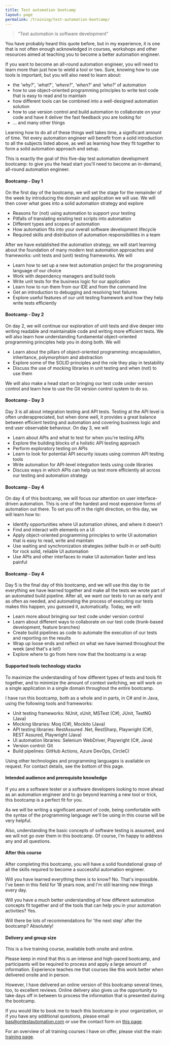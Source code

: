 ```yaml
---
title: Test automation bootcamp
layout: page
permalink: /training/test-automation-bootcamp/
---
```

> "Test automation is software development"

You have probably heard this quote before, but in my experience, it is one that is not often enough acknowledged in courses, workshops and other resources aimed at teaching you to become a better automation engineer.

If you want to become an all-round automation engineer, you will need to learn more than just how to wield a tool or two. Sure, knowing how to use tools is important, but you will also need to learn about:

* the _'why?'_, _'what?'_,  _'where?'_, _'when?'_ and _'who?'_ of automation
* how to use object-oriented programming principles to write test code that is easy to read and to maintain
* how different tools can be combined into a well-designed automation solution
* how to use version control and build automation to collaborate on your code and have it deliver the fast feedback you are looking for
* ... and many other things

Learning how to do all of these things well takes time, a significant amount of time. Yet every automation engineer will benefit from a solid introduction to all the subjects listed above, as well as learning how they fit together to form a solid automation approach and setup.

This is exactly the goal of this five-day test automation development bootcamp: to give you the head start you'll need to become an in-demand, all-round automation engineer.

#### Bootcamp - Day 1
On the first day of the bootcamp, we will set the stage for the remainder of the week by introducing the domain and application we will use. We will then cover what goes into a solid automation strategy and explore

* Reasons for (not) using automation to support your testing
* Pitfalls of translating existing test scripts into automation
* Different types and scopes of automation
* How automation fits into your overall software development lifecycle
* Required skills and distribution of automation responsibilities in a team

After we have established the automation strategy, we will start learning about the foundation of many modern test automation approaches and frameworks: unit tests and (unit) testing frameworks. We will

* Learn how to set up a new test automation project for the programming language of our choice
* Work with dependency managers and build tools
* Write unit tests for the business logic for our application
* Learn how to run them from our IDE and from the command line
* Get an introduction to debugging and resolving test failures
* Explore useful features of our unit testing framework and how they help write tests efficiently

#### Bootcamp - Day 2
On day 2, we will continue our exploration of unit tests and dive deeper into writing readable and maintainable code and writing more efficient tests. We will also learn how understanding fundamental object-oriented programming principles help you in doing both. We will

* Learn about the pillars of object-oriented programming: encapsulation, inheritance, polymorphism and abstraction
* Explore some of the SOLID principles and the role they play in testability
* Discuss the use of mocking libraries in unit testing and when (not) to use them

We will also make a head start on bringing our test code under version control and learn how to use the Git version control system to do so.

#### Bootcamp - Day 3
Day 3 is all about integration testing and API tests. Testing at the API level is often underappreciated, but when done well, it provides a great balance between efficient testing and automation and covering business logic and end user observable behaviour. On day 3, we will

* Learn about APIs and what to test for when you're testing APIs
* Explore the building blocks of a holistic API testing approach
* Perform exploratory testing on APIs
* Learn to look for potential API security issues using common API testing tools
* Write automation for API-level integration tests using code libraries
* Discuss ways in which APIs can help us test more efficiently all across our testing and automation strategy

#### Bootcamp - Day 4
On day 4 of this bootcamp, we will focus our attention on user interface-driven automation. This is one of the hardest and most expensive forms of automation out there. To set you off in the right direction, on this day, we will learn how to:

* Identify opportunities where UI automation shines, and where it doesn't
* Find and interact with elements on a UI
* Apply object-oriented programming principles to write UI automation that is easy to read, write and maintain
* Use waiting and synchronization strategies (either built-in or self-built) for rock solid, reliable UI automation
* Use APIs and other interfaces to make UI automation faster and less painful

#### Bootcamp - Day 4
Day 5 is the final day of this bootcamp, and we will use this day to tie everything we have learned together and make all the tests we wrote part of an automated build pipeline. After all, we want our tests to run as early and as often as needed, and automating the process of executing our tests makes this happen, you guessed it, automatically. Today, we will:

* Learn more about bringing our test code under version control
* Learn about different ways to collaborate on our test code (trunk-based development, feature branches)
* Create build pipelines as code to automate the execution of our tests and reporting on the results
* Wrap up loose ends and reflect on what we have learned throughout the week (and that's a lot!)
* Explore where to go from here now that the bootcamp is a wrap

#### Supported tools technology stacks
To maximize the understanding of how different types of tests and tools fit together, and to minimize the amount of context switching, we will work on a single application in a single domain throughout the entire bootcamp.

I have run this bootcamp, both as a whole and in parts, in C# and in Java, using the following tools and frameworks:

* Unit testing frameworks: NUnit, xUnit, MSTest (C#), JUnit, TestNG (Java)
* Mocking libraries: Moq (C#), Mockito (Java)
* API testing libraries: RestAssured .Net, RestSharp, Playwright (C#), REST Assured, Playwright (Java)
* UI automation libraries: Selenium WebDriver, Playwright (C#, Java)
* Version control: Git
* Build pipelines: GitHub Actions, Azure DevOps, CircleCI

Using other technologies and programming languages is available on request. For contact details, see the bottom of this page.

#### Intended audience and prerequisite knowledge
If you are a software tester or a software developers looking to move ahead as an automation engineer and to go beyond learning a new tool or trick, this bootcamp is a perfect fit for you.

As we will be writing a significant amount of code, being comfortable with the syntax of the programming language we'll be using in this course will be very helpful.

Also, understanding the basic concepts of software testing is assumed, and we will not go over them in this bootcamp. Of course, I'm happy to address any and all questions.

#### After this course
After completing this bootcamp, you will have a solid foundational grasp of all the skills required to become a successful automation engineer.

Will you have learned everything there is to know? No. That's impossible. I've been in this field for 18 years now, and I'm still learning new things every day.

Will you have a much better understanding of how different automation concepts fit together and of the tools that can help you in your automation activities? Yes.

Will there be lots of recommendations for 'the next step' after the bootcamp? Absolutely!

#### Delivery and group size
This is a live training course, available both onsite and online.

Please keep in mind that this is an intense and high-paced bootcamp, and participants will be required to process and apply a large amount of information. Experience teaches me that courses like this work better when delivered onsite and in person.

However, I have delivered an online version of this bootcamp several times, too, to excellent reviews. Online delivery also gives us the opportunity to take days off in between to process the information that is presented during the bootcamp. 

If you would like to book me to teach this bootcamp in your organization, or if you have any additional questions, please email bas@ontestautomation.com or use the contact form on [this page](/contact/).

For an overview of all training courses I have on offer, please visit the main [training page](/training/).